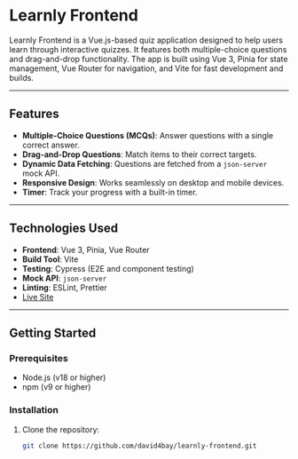 # Learnly Frontend

Learnly Frontend is a Vue.js-based quiz application designed to help users learn through interactive quizzes. It features both multiple-choice questions and drag-and-drop functionality. The app is built using Vue 3, Pinia for state management, Vue Router for navigation, and Vite for fast development and builds.

---

## **Features**
- **Multiple-Choice Questions (MCQs)**: Answer questions with a single correct answer.
- **Drag-and-Drop Questions**: Match items to their correct targets.
- **Dynamic Data Fetching**: Questions are fetched from a `json-server` mock API.
- **Responsive Design**: Works seamlessly on desktop and mobile devices.
- **Timer**: Track your progress with a built-in timer.

---

## **Technologies Used**
- **Frontend**: Vue 3, Pinia, Vue Router
- **Build Tool**: Vite
- **Testing**: Cypress (E2E and component testing)
- **Mock API**: `json-server`
- **Linting**: ESLint, Prettier
- [Live Site](https://learnly-frontend.vercel.app/)

---

## **Getting Started**

### **Prerequisites**
- Node.js (v18 or higher)
- npm (v9 or higher)

### **Installation**
1. Clone the repository:
   ```bash
   git clone https://github.com/david4bay/learnly-frontend.git